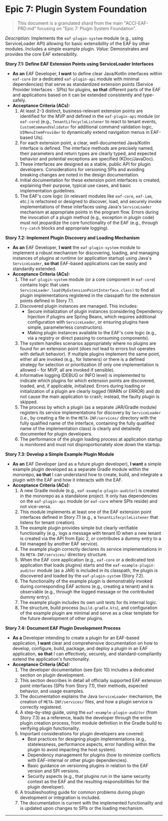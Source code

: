 # Epic 7: Plugin System Foundation
>
> This document is a granulated shard from the main "ACCI-EAF-PRD.md" focusing on "Epic 7: Plugin System Foundation".

*Description:* Implements the `eaf-plugin-system` module (e.g., using ServiceLoader API) allowing for basic extensibility of the EAF by other modules. Includes a simple example plugin.
*Value:* Demonstrates and provides the core EAF extensibility.

**Story 7.1: Define EAF Extension Points using ServiceLoader Interfaces**

* **As an** EAF Developer, **I want** to define clear Java/Kotlin interfaces within `eaf-core` (or a dedicated `eaf-plugin-api` module with minimal dependencies) that serve as standardized extension points (Service Provider Interfaces - SPIs) for plugins, **so that** different parts of the EAF and applications based on it can be extended consistently and type-safely.
* **Acceptance Criteria (ACs):**
    1. At least 2-3 distinct, business-relevant extension points are identified for the MVP and defined in the `eaf-plugin-api` module (or `eaf-core`) (e.g., `TenantLifecycleListener` to react to tenant events, `CustomCommandValidator` for additional command validation logic, `UIMenuItemProvider` to dynamically extend navigation menus in EAF-based UIs).
    2. For each extension point, a clear, well-documented Java/Kotlin interface is defined. The interface methods are precisely named, their parameters and return types are clearly typed, and expected behavior and potential exceptions are specified (KDoc/JavaDoc).
    3. These interfaces are designed as a stable, public API for plugin developers. Considerations for versioning SPIs and avoiding breaking changes are noted in the design documentation.
    4. Initial documentation for these extension point interfaces is created, explaining their purpose, typical use cases, and basic implementation guidelines.
    5. The EAF's core logic (in relevant modules like `eaf-core`, `eaf-iam`, etc.) is refactored or designed to discover, load, and securely invoke implementations of these interfaces using Java's `ServiceLoader` mechanism at appropriate points in the program flow. Errors during the invocation of a plugin method (e.g., exception in plugin code) must not jeopardize the core functionality of the EAF (e.g., through `try-catch` blocks and appropriate logging).

**Story 7.2: Implement Plugin Discovery and Loading Mechanism**

* **As an** EAF Developer, **I want** the `eaf-plugin-system` module to implement a robust mechanism for discovering, loading, and managing instances of plugins at runtime (or application startup) using Java's `ServiceLoader`, **so that** EAF-based applications can be easily and standardly extended.
* **Acceptance Criteria (ACs):**
    1. The `eaf-plugin-system` module (or a core component in `eaf-core`) contains logic that uses `ServiceLoader.load(MyExtensionPointInterface.class)` to find all plugin implementations registered in the classpath for the extension points defined in Story 7.1.
    2. Discovered plugin instances are managed. This includes:
        * Secure initialization of plugin instances (considering Dependency Injection if plugins are Spring Beans, which requires additional configuration with `ServiceLoader`, or ensuring plugins have simple, parameterless constructors).
        * Making plugin instances available to the EAF's core logic (e.g., via a registry or direct passing to consuming components).
    3. The system handles scenarios appropriately where no plugins are found for an extension point (does not lead to errors but operates with default behavior). If multiple plugins implement the same point, either all are invoked (e.g., for listeners) or there is a defined strategy for selection or prioritization (if only one implementation is allowed – for MVP, all are invoked if sensible).
    4. Informative logging (DEBUG or INFO level) is implemented to indicate which plugins for which extension points are discovered, loaded, and, if applicable, initialized. Errors during loading or initialization of a plugin are clearly logged (WARN or ERROR) and do not cause the main application to crash; instead, the faulty plugin is skipped.
    5. The process by which a plugin (as a separate JAR/Gradle module) registers its service implementations for discovery by `ServiceLoader` (i.e., by creating a file in the `META-INF/services/` directory with the fully qualified name of the interface, containing the fully qualified name of the implementation class) is clearly and detailedly documented for plugin developers.
    6. The performance of the plugin loading process at application startup is monitored and must not disproportionately slow down the startup.

**Story 7.3: Develop a Simple Example Plugin Module**

* **As an** EAF Developer (and as a future plugin developer), **I want** a simple example plugin developed as a separate Gradle module within the monorepo, **so that** I can understand how to create, build, and integrate a plugin with the EAF and how it interacts with the EAF.
* **Acceptance Criteria (ACs):**
    1. A new Gradle module (e.g., `eaf-example-plugin-auditor`) is created in the monorepo as a standalone project. It only has dependencies on the `eaf-plugin-api` module (or `eaf-core` where SPIs reside) and not vice-versa.
    2. This module implements at least one of the EAF extension point interfaces defined in Story 7.1 (e.g., a `TenantLifecycleListener` that listens for tenant creation).
    3. The example plugin provides simple but clearly verifiable functionality (e.g., logs a message with tenant ID when a new tenant is created via the API from Epic 2, or contributes a dummy entry to a list managed by another EAF service).
    4. The example plugin correctly declares its service implementations in its `META-INF/services/` directory structure.
    5. When the EAF core application (e.g., `eaf-core` or a dedicated test application that loads plugins) starts and the `eaf-example-plugin-auditor` module (as a JAR) is included in its classpath, the plugin is discovered and loaded by the `eaf-plugin-system` (Story 7.2).
    6. The functionality of the example plugin is demonstrably invoked during corresponding EAF actions (e.g., creating a tenant) and is observable (e.g., through the logged message or the contributed dummy entry).
    7. The example plugin includes its own unit tests for its internal logic.
    8. The structure, build process (`build.gradle.kts`), and configuration of the example plugin are minimal and serve as a clear template for the future development of other plugins.

**Story 7.4: Document EAF Plugin Development Process**

* **As a** Developer intending to create a plugin for an EAF-based application, **I want** clear and comprehensive documentation on how to develop, configure, build, package, and deploy a plugin in an EAF application, **so that** I can effectively, securely, and standard-compliantly extend the application's functionality.
* **Acceptance Criteria (ACs):**
    1. The developer documentation (see Epic 10) includes a dedicated section on plugin development.
    2. This section describes in detail all officially supported EAF extension point interfaces (SPIs from Story 7.1), their methods, expected behavior, and usage examples.
    3. The documentation explains the Java `ServiceLoader` mechanism, the creation of `META-INF/services/` files, and how a plugin service is correctly registered.
    4. A step-by-step guide, using the `eaf-example-plugin-auditor` (from Story 7.3) as a reference, leads the developer through the entire plugin creation process, from module definition in the Gradle build to verifying plugin functionality.
    5. Important considerations for plugin developers are covered:
        * Best practices for designing plugin implementations (e.g., statelessness, performance aspects, error handling within the plugin to avoid impacting the host system).
        * Dependency management for plugins (how to minimize conflicts with EAF-internal or other plugin dependencies).
        * Basic guidance on versioning plugins in relation to the EAF version and SPI versions.
        * Security aspects (e.g., that plugins run in the same security context as the EAF and the resulting responsibilities for the plugin developer).
    6. A troubleshooting guide for common problems during plugin development or integration is included.
    7. The documentation is current with the implemented functionality and is updated upon changes to SPIs or the loading mechanism.

---
